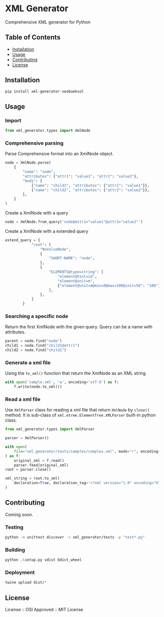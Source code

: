 # XML Generator

Comprehensive XML generator for Python

## Table of Contents

- [Installation](#installation)
- [Usage](#usage)
- [Contributing](#contributing)
- [License](#license)

## Installation

```bash
pip install xml-generator-seobaeksol
```

## Usage

### Import

```python
from xml_generator.types import XmlNode
```

### Comprehensive parsing

Parse Comprehensive format into an XmlNode object.

```python
node = XmlNode.parse(
    {
        "name": "node",
        "attributes": {"attr1": "value1", "attr2": "value2"},
        "body": [
            {"name": "child1", "attributes": {"attr1": "value1"}},
            {"name": "child2", "attributes": {"attr2": "value2"}},
        ],
    }
)
```

Create a XmlNode with a query

```python
node = XmlNode.from_query('node@attr1="value1"@attr2="value2"')
```

Create a XmlNode with a extended query

```python
extend_query = {
            "root": [
                "NoValueNode",
                {
                    "SHORT-NAME": "node",
                },
                {
                    "ELEMENTS@type=string": [
                        "element@hint=id",
                        "element@unit=m",
                        {"element@unit=m@min=0@max=100@init=50": "100"},
                    ],
                },
            ]
        }
```

### Searching a specific node

Return the first XmlNode with the given query. Query can be a name with attributes.

```python
parent = node.find("node")
child1 = node.find("child1@attr1")
child2 = node.find("child2")
```

### Generate a xml file

Using the `to_xml()` function that return the XmlNode as an XML string.

```python
with open('sample.xml', 'w', encoding='utf-8') as f:
    f.write(node.to_xml())
```

### Read a xml file

Use `XmlParser` class for reading a xml file that return `XmlNode` by `close()` method.
It is sub-class of `xml.etree.ElementTree.XMLParser` built-in python class.

```python
from xml_generator.types import XmlParser

parser = XmlParser()

with open(
    file="xml_generator/tests/samples/complex.xml", mode="r", encoding="utf-8"
) as f:
    original_xml = f.read()
    parser.feed(original_xml)
root = parser.close()

xml_string = root.to_xml(
    declaration=True, declaration_tag='<?xml version="1.0" encoding="UTF-8"?>\n'
)
```

## Contributing

Coming soon.

### Testing

```bash
python -m unittest discover -s xml_generator/tests -p "test*.py"
```

### Building

```bash
python .\setup.py sdist bdist_wheel
```

### Deployment

```bash
twine upload dist/*
```

## License

License :: OSI Approved :: MIT License
